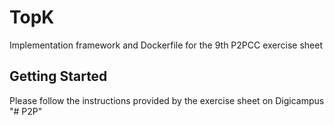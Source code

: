 # TopK

Implementation framework and Dockerfile for the 9th P2PCC exercise sheet

## Getting Started

Please follow the instructions provided by the exercise sheet on Digicampus
"# P2P" 
